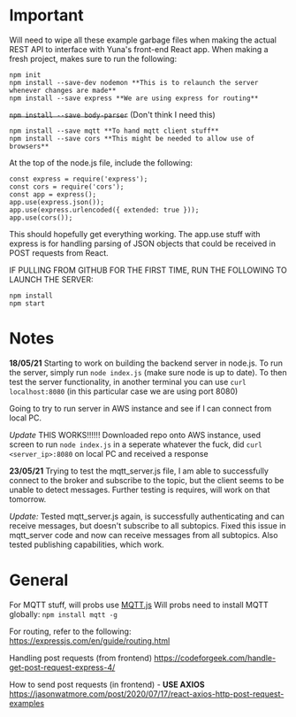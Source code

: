Important
=========
Will need to wipe all these example garbage files when making the actual REST API to interface with Yuna's front-end React app. When making a fresh project, makes sure to run the following:
```
npm init
npm install --save-dev nodemon **This is to relaunch the server whenever changes are made**
npm install --save express **We are using express for routing**
```
<del>`npm install --save body-parser`</del> (Don't think I need this)
```
npm install --save mqtt **To hand mqtt client stuff**
npm install --save cors **This might be needed to allow use of browsers**
```

At the top of the node.js file, include the following:
```
const express = require('express');
const cors = require('cors');
const app = express();
app.use(express.json());
app.use(express.urlencoded({ extended: true }));
app.use(cors());
```
This should hopefully get everything working.
The app.use stuff with express is for handling parsing of JSON objects that could be received in POST requests from React.

IF PULLING FROM GITHUB FOR THE FIRST TIME, RUN THE FOLLOWING TO LAUNCH THE SERVER:
```
npm install
npm start
```

Notes
=====
**18/05/21**
Starting to work on building the backend server in node.js.
To run the server, simply run `node index.js` (make sure node is up to date).
To then test the server functionality, in another terminal you can use `curl localhost:8080` (in this particular case we are using port 8080)

Going to try to run server in AWS instance and see if I can connect from local PC.

*Update* THIS WORKS!!!!!!
Downloaded repo onto AWS instance, used screen to run `node index.js` in a seperate whatever the fuck, did `curl <server_ip>:8080` on local PC and received a response

**23/05/21**
Trying to test the mqtt_server.js file, I am able to successfully connect to the broker and subscribe to the topic, but the client seems to be unable to detect messages. Further testing is requires, will work on that tomorrow.

*Update:*
Tested mqtt_server.js again, is successfully authenticating and can receive messages, but doesn't subscribe to all subtopics. Fixed this issue in mqtt_server code and now can receive messages from all subtopics. Also tested publishing capabilities, which work.

General
=======
For MQTT stuff, will probs use [MQTT.js](https://www.npmjs.com/package/mqtt#api)
Will probs need to install MQTT globally: `npm install mqtt -g`

For routing, refer to the following: https://expressjs.com/en/guide/routing.html

Handling post requests (from frontend)
https://codeforgeek.com/handle-get-post-request-express-4/

How to send post requests (in frontend) - **USE AXIOS**
https://jasonwatmore.com/post/2020/07/17/react-axios-http-post-request-examples

